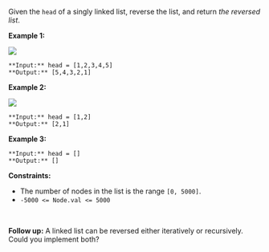 Given the `head` of a singly linked list, reverse the list, and return *the reversed list*.

**Example 1:**

![](https://assets.leetcode.com/uploads/2021/02/19/rev1ex1.jpg)

```
**Input:** head = [1,2,3,4,5]
**Output:** [5,4,3,2,1]

```

**Example 2:**

![](https://assets.leetcode.com/uploads/2021/02/19/rev1ex2.jpg)

```
**Input:** head = [1,2]
**Output:** [2,1]

```

**Example 3:**


```
**Input:** head = []
**Output:** []

```

**Constraints:**

* The number of nodes in the list is the range `[0, 5000]`.
* `-5000 <= Node.val <= 5000`

 

**Follow up:** A linked list can be reversed either iteratively or recursively. Could you implement both?
